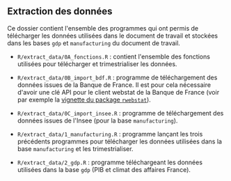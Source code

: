 ## Extraction des données

Ce dossier contient l'ensemble des programmes qui ont permis de télécharger les données utilisées dans le document de travail et stockées dans les bases `gdp` et `manufacturing` du document de travail.

- `R/extract_data/0A_fonctions.R` : contient l'ensemble des fonctions utilisées pour télécharger et trimestrialiser les données.

- `R/extract_data/0B_import_bdf.R` : programme de téléchargement des données issues de la Banque de France.
  Il est pour cela nécessaire d'avoir une clé API pour le client webstat de la Banque de France (voir par exemple la [vignette du package `rwebstat`](https://cran.r-project.org/web/packages/rwebstat/vignettes/rwebstat-vignette.html)).

- `R/extract_data/0C_import_insee.R` : programme de téléchargement des données issues de l'Insee (pour la base `manufacturing`).

- `R/extract_data/1_manufacturing.R` : programme lançant les trois précédents programmes pour télécharger les données utilisées dans la base `manufacturing` et les trimestrialiser.

- `R/extract_data/2_gdp.R` : programme téléchargeant les données utilisées dans la base `gdp` (PIB et climat des affaires France).

